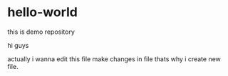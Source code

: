 # hello-world
this is demo repository

 hi guys 
 
 actually i wanna edit this file make changes in file thats why i create new file.
